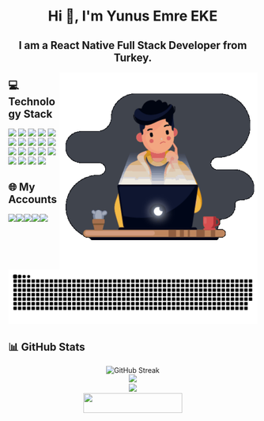 <h1 align="center">Hi 👋, I'm Yunus Emre EKE</h1>
<h2 align="center">I am a React Native Full Stack Developer from Turkey.</h2>



<div align="right">
  <img align="right" alt="Coding" width="400" src="./coding.gif"/>
</div>

## 💻 Technology Stack
<div  align="left" cursor="cursor:copy;">
<a href="#"><img src="https://img.shields.io/badge/React_Native-20232A?style=for-the-badge&logo=react&logoColor=61DAFB"></a>
<a href="#"><img src="https://img.shields.io/badge/TypeScript-007ACC?style=for-the-badge&logo=typescript&logoColor=white"></a>
<a href="#"><img src="https://img.shields.io/badge/Swift-FA7343?style=for-the-badge&logo=swift&logoColor=white"></a>
<a href="#"><img src="https://img.shields.io/badge/VSCode-0078D4?style=for-the-badge&logo=visual%20studio%20code&logoColor=white"></a>
<a href="#"><img src="https://img.shields.io/badge/Xcode-007ACC?style=for-the-badge&logo=Xcode&logoColor=white"></a>
<a href="#"><img src="https://img.shields.io/badge/Android_Studio-3DDC84?style=for-the-badge&logo=android-studio&logoColor=white"></a>
<a href="#"><img src="https://img.shields.io/badge/firebase-ffca28?style=for-the-badge&logo=firebase&logoColor=black"></a>
<a href="#"><img src="https://img.shields.io/badge/Arduino_IDE-00979D?style=for-the-badge&logo=arduino&logoColor=white"></a>
<a href="#"><img src="https://img.shields.io/badge/Amazon_AWS-FF9900?style=for-the-badge&logo=amazonaws&logoColor=white"></a>
<a href="#"><img src="https://img.shields.io/badge/Cloudflare-F38020?style=for-the-badge&logo=Cloudflare&logoColor=white"></a>
<a href="#"><img src="https://img.shields.io/badge/Docker-2CA5E0?style=for-the-badge&logo=docker&logoColor=white"></a>
<a href="#"><img src="https://img.shields.io/badge/Nginx-009639?style=for-the-badge&logo=nginx&logoColor=white"></a>  
<a href="#"><img src="https://img.shields.io/badge/Node%20js-339933?style=for-the-badge&logo=nodedotjs&logoColor=white"></a>
<a href="#"><img src="https://img.shields.io/badge/Express%20js-000000?style=for-the-badge&logo=express&logoColor=white"></a>
<a href="#"><img src="https://img.shields.io/badge/Sequelize-52B0E7?style=for-the-badge&logo=Sequelize&logoColor=white"></a>
<a href="#"><img src="https://img.shields.io/badge/MySQL-005C84?style=for-the-badge&logo=mysql&logoColor=white"></a>
<a href="#"><img src="https://img.shields.io/badge/JWT-000000?style=for-the-badge&logo=JSON%20web%20tokens&logoColor=white"></a>
<a href="#"><img src="https://img.shields.io/badge/Laravel-FF2D20?style=for-the-badge&logo=laravel&logoColor=white"></a>
<a href="#"><img src="https://img.shields.io/badge/Postman-FF6C37?style=for-the-badge&logo=Postman&logoColor=white"></a>
</div>


## 🌐 My Accounts
<div style="display:flex;">
<a target="_blank" rel="noopener noreferrer" href="https://www.instagram.com/yemreeke" ><img src="https://img.shields.io/badge/Instagram-E4405F?style=for-the-badge&logo=instagram&logoColor=white"></a>
<a href="https://www.linkedin.com/in/yemreeke/" target="_blank"><img src="https://img.shields.io/badge/LinkedIn-0077B5?style=for-the-badge&logo=linkedin&logoColor=white"></a>
<a href="https://www.yemreeke.com/" target="_blank"><img src="https://img.shields.io/badge/website-000000?style=for-the-badge&logo=About.me&logoColor=white"></a>
<a href="https://apps.apple.com/us/developer/yunus-emre-eke/id1713998736" target="_blank"><img src="https://img.shields.io/badge/App_Store-0D96F6?style=for-the-badge&logo=app-store&logoColor=white"></a>
<a href="https://play.google.com/store/apps/developer?id=Yunus+Emre+EKE" target="_blank"><img src="https://img.shields.io/badge/Google_Play-414141?style=for-the-badge&logo=google-play&logoColor=white"></a>
</div>
<picture>
  <source media="(prefers-color-scheme: dark)" srcset="https://github.com/yemreeke/yemreeke/blob/output/snake-dark.svg" />
  <source media="(prefers-color-scheme: light)" srcset="https://github.com/yemreeke/yemreeke/blob/output/snake.svg" />
  <img alt="github-snake" src="https://github.com/yemreeke/yemreeke/blob/output/snake.svg" />
</picture>


## 📊 GitHub Stats

<div align="center">
  <img  width="400" src="https://streak-stats.demolab.com?user=yemreeke&theme=dracula&date_format=n%2Fj%5B%2FY%5D&hide_border=false" alt="GitHub Streak" />
</div>
<div align="center">
  <img width="400" src="https://github-readme-stats.vercel.app/api/top-langs?username=yemreeke&locale=en&hide_title=false&layout=compact&card_width=320&langs_count=6&theme=dracula&hide_border=false" />
</div>
<div align="center">
  <img width="400" src="https://github-readme-stats.vercel.app/api/?username=yemreeke&show_icons=true&theme=dracula&include_all_commits=true" />
</div>
<div align="center">
  <img height="40" width="200" src="https://komarev.com/ghpvc/?username=yemreeke&color=FF5106" />
</div>

